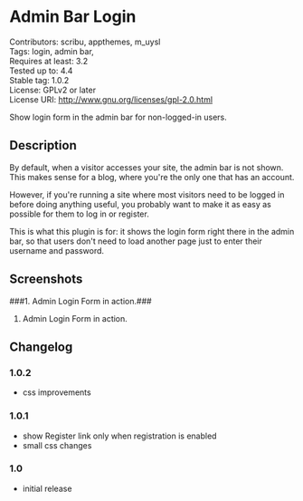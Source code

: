# Admin Bar Login #
Contributors: scribu, appthemes, m_uysl  
Tags: login, admin bar,  
Requires at least: 3.2  
Tested up to: 4.4  
Stable tag: 1.0.2  
License: GPLv2 or later  
License URI: http://www.gnu.org/licenses/gpl-2.0.html  

Show login form in the admin bar for non-logged-in users.

## Description ##

By default, when a visitor accesses your site, the admin bar is not shown. This makes sense for a blog, where you're the only one that has an account.

However, if you're running a site where most visitors need to be logged in before doing anything useful, you probably want to make it as easy as possible for them to log in or register.

This is what this plugin is for: it shows the login form right there in the admin bar, so that users don't need to load another page just to enter their username and password.

## Screenshots ##

###1. Admin Login Form in action.###

1. Admin Login Form in action.

## Changelog ##

### 1.0.2 ###
 - css improvements

### 1.0.1 ###
 - show Register link only when registration is enabled
 - small css changes

### 1.0 ###
 - initial release

